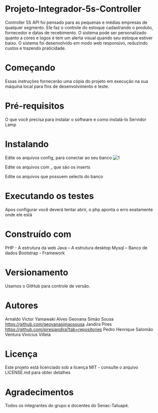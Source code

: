 # Projeto-Integrador-5s-Controller


Controller
 5S API foi pensado para as pequenas e médias empresas de qualquer segmento. Ele faz o controle do estoque cadastrando o produto, fornecedor e datas de recebimento. O sistema pode ser personalizado quanto a cores e logos e tem um alerta visual quando seu estoque estiver baixo. 
O sistema foi desenvolvido em modo web responsivo, reduzindo custos e trazendo praticidade.
# Começando
Essas instruções fornecerão uma cópia do projeto em execução na sua máquina local para fins de desenvolvimento e teste.
# Pré-requisitos
O que você precisa para instalar o software e como instalá-lo
Servidor Lamp

# Instalando
Edite os arquivos config, para conectar ao seu banco
![1](https://user-images.githubusercontent.com/43183787/69993793-4db97c00-152b-11ea-9575-4d9f39132d5c.PNG)

Edite os arquivos com _ que são os inserts

Edite os arquivos que possuem selects do banco

# Executando os testes
Apos configurar você deverá tentar abrir, o php aponta o erro exatamente onde ele está
# Construído com
PHP - A estrutura da web 
Java – A estrutura desktop
Mysql – Banco de dados
Bootstrap - Framework

# Versionamento
Usamos o GitHub para controle de versão. 
# Autores
Arnaldo Victor Yamawaki Alves
Geovana Simão Sousa https://github.com/geovanasimaosousa
Jandira Pires https://github.com/piresjandira?tab=repositories
Pedro Henrique Salomão Ventura
Vinícius Villela 
# Licença
Este projeto está licenciado sob a licença MIT - consulte o arquivo LICENSE.md para obter detalhes

# Agradecimentos
Todos os integrantes do grupo e docentes do Senac-Tatuapé.

